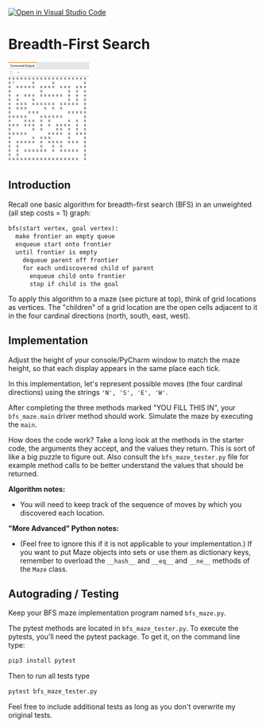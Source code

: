 [![Open in Visual Studio Code](https://classroom.github.com/assets/open-in-vscode-c66648af7eb3fe8bc4f294546bfd86ef473780cde1dea487d3c4ff354943c9ae.svg)](https://classroom.github.com/online_ide?assignment_repo_id=10076093&assignment_repo_type=AssignmentRepo)
# Breadth-First Search




![](maze.png)

## Introduction


Recall one basic algorithm for breadth-first search (BFS) in an unweighted (all step costs = 1) graph:

```
bfs(start vertex, goal vertex):
  make frontier an empty queue
  enqueue start onto frontier
  until frontier is empty
    dequeue parent off frontier
    for each undiscovered child of parent
      enqueue child onto frontier
      stop if child is the goal
```

To apply this algorithm to a maze (see picture at top), 
think of grid locations as vertices. The "children" of a grid location are the open cells adjacent to it 
in the four cardinal directions (north, south, east, west).

## Implementation


Adjust the height of your console/PyCharm window to match the maze height, 
so that each display appears in the same place each tick.

In this implementation, let's represent possible moves (the four cardinal directions) 
using the strings `'N', 'S', 'E', 'W'`.

After completing the three methods marked "YOU FILL THIS IN", your `bfs_maze.main` driver method 
should work. Simulate the maze by executing the `main`.

How does the code work? Take a long look at the methods in the starter code, the arguments they accept, 
and the values they return. This is sort of like a big puzzle to figure out. Also consult the 
`bfs_maze_tester.py` file for example method calls to be better understand the values that should be 
returned.

**Algorithm notes:**

- You will need to keep track of the sequence of moves by which you discovered each location. 
  
**"More Advanced" Python notes:**

- (Feel free to ignore this if it is not applicable to your implementation.) 
  If you want to put Maze objects into sets or use them as dictionary keys, 
  remember to overload the `__hash__` and `__eq__` and `__ne__` methods of the `Maze` class.

## Autograding / Testing

Keep your BFS maze implementation program named `bfs_maze.py`. 

The pytest methods are located in `bfs_maze_tester.py`. To execute the pytests, you'll need the pytest package. To get it, on the command line type:

```bash
pip3 install pytest
```

Then to run all tests type 

```bash
pytest bfs_maze_tester.py
```

Feel free to include additional tests as long as you don't overwrite my original tests.


